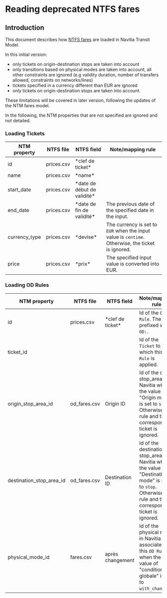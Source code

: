 # Reading deprecated NTFS fares
## Introduction
This document describes how [NTFS fares](https://github.com/CanalTP/ntfs-specification/blob/master/ntfs_fare_extension_fr_deprecated.md) are loaded in Navitia Transit Model.

In this initial version:
* only tickets on origin-destination stops are taken into account
* only transitions based on physical modes are taken into account, all other constraints are ignored (e.g validity duration, number of transfers allowed, constraints on networks/lines)
* tickets specified in a currency different than EUR are ignored
* only tickets on origin-destination stops are taken into account.

These limitations will be covered in later version, following the updates of the NTM fares model.

In the following, the NTM properties that are not specified are ignored and not detailed.

### Loading Tickets

| NTM property  | NTFS file  | NTFS field                    | Note/mapping rule                                                                                 |
| ------------- | ---------- | ----------------------------- | ------------------------------------------------------------------------------------------------- |
| id            | prices.csv | \*clef de ticket\*            |                                                                                                   |
| name          | prices.csv | \*name\*                      |                                                                                                   |
| start_date    | prices.csv | \*date de début de validité\* |                                                                                                   |
| end_date      | prices.csv | \*date de fin de validité\*   | The previous date of the specified date in the input.                                             |
| currency_type | prices.csv | \*devise\*                    | The currency is set to `EUR` when the input value is `centime`. Otherwise, the ticket is ignored. |
| price         | prices.csv | \*prix\*                      | The specified input value is converted into EUR.                                                  |

### Loading OD Rules

| NTM property             | NTFS file    | NTFS field         | Note/mapping rule                                                                                                                                              |
| ------------------------ | ------------ | ------------------ | -------------------------------------------------------------------------------------------------------------------------------------------------------------- |
| id                       | prices.csv   | \*clef de ticket\* | Id of the `OD Rule`. The id is prefixed with `OD:`.                                                                                                            |
| ticket_id                |              |                    | Id of the `Ticket` to which this `OD Rule` is applied.                                                                                                         |
| origin_stop_area_id      | od_fares.csv | Origin ID          | Id of the origin stop_area in Navitia when the value of "Origin mode" is set to `stop`. Otherwise, the rule and the corresponding ticket is ignored.           |
| destination_stop_area_id | od_fares.csv | Destination ID     | Id of the destination stop_area in Navitia when the value of "Destination mode" is set to `stop`. Otherwise, the rule and the corresponding ticket is ignored. |
| physical_mode_id         | fares.csv    | après changement   | Id of the physical mode in Navitia associated to this `OD Rule` when the value of "condition globale" is set to `with_changes`.                                |